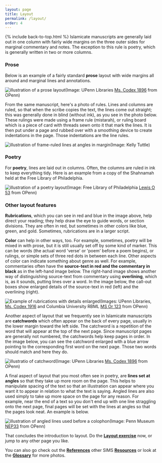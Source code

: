 ```yaml
---
layout: page
title: Layout
permalink: /layout/
order: 4
---
```

{% include back-to-top.html %}
Islamicate manuscripts are generally laid out in one column with fairly wide margins on the three outer sides for marginal commentary and notes. The exception to this rule is poetry, which is generally written in two or more columns.

### Prose

Below is an example of a fairly standard **prose** layout with wide margins all around and marginal lines and annotations.

![illustration of a prose layout](/islamicmss/assets/prose-layout.png)(Image: UPenn Libraries [Ms. Codex 1896](http://openn.library.upenn.edu/Data/0002/html/mscodex1896.html) from OPenn)

From the same manuscript, here's a photo of rules. Lines and columns are ruled, so that when the scribe copies the text, the lines come out straight; this was generally done in blind (without ink), as you see in the photo below. These rulings were made using a frame rule (mistarah), or ruling board which is a piece of card with threads sewn onto it that mark the lines. It is then put under a page and rubbed over with a smoothing device to create indentations in the page. Those indentations are the line rules.

![illustration of frame-ruled lines at angles in margin](/islamicmss/assets/framerule.JPG)(Image: Kelly Tuttle)

### Poetry

For **poetry**, lines are laid out in columns. Often, the columns are ruled in ink to keep everything tidy. Here is an example from a copy of the Shahnamah held at the Free Library of Philadelphia.

![illustration of a poetry layout](/islamicmss/assets/poetry-layout.jpg)(Image: Free Library of Philadelphia [Lewis O 53](http://openn.library.upenn.edu/Data/0023/html/lewis_o_053.html) from OPenn)

### Other layout features

**Rubrications**, which you can see in red and blue in the image above, help direct your reading; they help draw the eye to guide words, or section divisions. They are often in red, but sometimes in other colors like blue, green, and gold. Sometimes, rubrications are in a larger script.

**Color** can help in other ways, too. For example, sometimes, poetry will be mixed in with prose, but it is still usually set off by some kind of marker. This can be words (the actual word 'verse' or 'poem' before a poem begins), or rulings, or simple sets of three red dots in between each line. Other aspects of color can indicate something about genre as well. For example, commentaries often have the **source-text in red and the commentary in black** as in the left-hand image below. The right-hand image shows another way of distinguishing source-text from commentary using **overlining**, which is, as it sounds, putting lines over a word. In the image below, the call-out boxes show enlarged details of the source-text in red (left) and the overlining (right).

![Example of rubrications with details enlarged](/islamicmss/assets/rubrications.jpg)(Images: UPenn Libraries, [Ms. Codex 1916](http://openn.library.upenn.edu/Data/0002/html/mscodex1916.html) and Columbia University RBML [MS Or 123](http://openn.library.upenn.edu/Data/0032/html/ms_or_123.html) from OPenn)

Another aspect of layout that we frequently see in Islamicate manuscripts are **catchwords** which often appear on the back of every page, usually in the lower margin toward the left side. The catchword is a repetition of the word that will appear at the top of the next page. Since manuscript pages are generally not numbered, the catchwords help keep pages in order. In the image below, you can see the catchword enlarged with a blue arrow pointing to the corresponding first word on the next page. Those two words should match and here they do.

![illustratio of catchword](/islamicmss/assets/catchwords.jpg)(Image: UPenn Libraries [Ms. Codex 1896](http://openn.library.upenn.edu/Data/0002/html/mscodex1896.html) from OPenn)

A final aspect of layout that you most often see in poetry, are **lines set at angles** so that they take up more room on the page. This helps to manipulate spacing of the text so that an illustration can appear where you want it to appear in relation to what the text is saying. Angled lines are also used simply to take up more space on the page for any reason. For example, near the end of a text so you don't end up with one line straggling onto the next page, final pages will be set with the lines at angles so that the pages look neat. An example is below.

![illustration of angled lines used before a colophon](/islamicmss/assets/nep33-colophon.jpg)(Image: Penn Museum [NEP33](http://openn.library.upenn.edu/Data/0016/html/NEP33.html) from OPenn)

That concludes the introduction to layout. Do the [**Layout exercise**](https://forms.gle/5b23curSPZX7xUuG8) now, or jump to any other page you like.

You can also go check out the [**References**](/islamicmss/references/) other SIMS [**Resources**](/islamicmss/resources/) or look at the [**Glossary**](/islamicmss/glossary/) for more photos.
